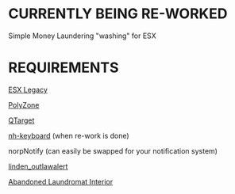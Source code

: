 # CURRENTLY BEING RE-WORKED
Simple Money Laundering "washing" for ESX

# REQUIREMENTS
[ESX Legacy](https://github.com/overextended/es_extended)

[PolyZone](https://github.com/mkafrin/PolyZone)

[QTarget](https://github.com/overextended/qtarget)

[nh-keyboard](https://github.com/nightowlsrp/nh-keyboard) (when re-work is done)

norpNotify (can easily be swapped for your notification system)

[linden_outlawalert](https://github.com/thelindat/linden_outlawalert)

[Abandoned Laundromat Interior](https://www.gta5-mods.com/maps/abandoned-laundromat-interior-singleplayer-fivem-gtadps)
